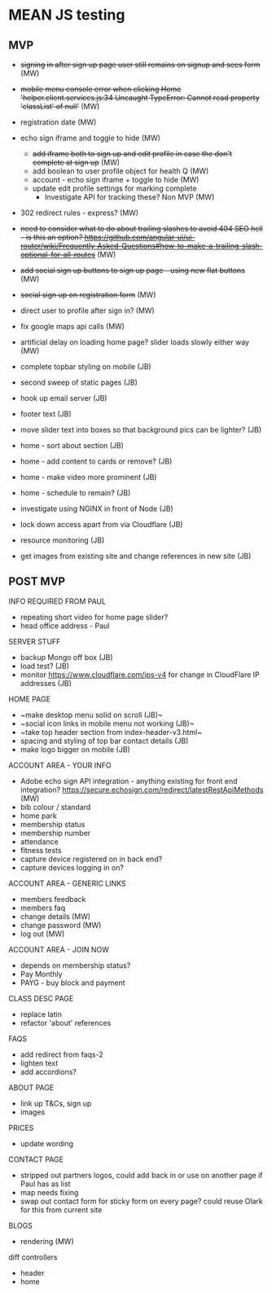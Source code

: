 # MEAN JS testing
## MVP
- ~~signing in after sign up page user still remains on signup and sees form~~ (MW)
- ~~mobile menu console error when clicking Home 'helper.client.services.js:34 Uncaught TypeError: Cannot read property 'classList' of null'~~ (MW)
- registration date (MW)
- echo sign iframe and toggle to hide (MW)
    * ~~add iframe both to sign up and edit profile in case the don't complete at sign up~~ (MW)
    * add boolean to user profile object for health Q (MW)
    * account - echo sign iframe + toggle to hide (MW)
    * update edit profile settings for marking complete
        * Investigate API for tracking these? Non MVP (MW)
- 302 redirect rules - express? (MW)
- ~~need to consider what to do about trailing slashes to avoid 404 SEO hell - is this an option? https://github.com/angular-ui/ui-router/wiki/Frequently-Asked-Questions#how-to-make-a-trailing-slash-optional-for-all-routes~~ (MW)
- ~~add social sign up buttons to sign up page - using new flat buttons~~ (MW)
- ~~social sign up on registration form~~ (MW)
- direct user to profile after sign in? (MW)
- fix google maps api calls (MW)
- artificial delay on loading home page? slider loads slowly either way (MW)

- complete topbar styling on mobile (JB)
- second sweep of static pages (JB)
- hook up email server (JB)
- footer text (JB)
- move slider text into boxes so that background pics can be lighter? (JB)
- home - sort about section (JB)
- home - add content to cards or remove? (JB)
- home - make video more prominent (JB)
- home - schedule to remain? (JB)
- investigate using NGINX in front of Node (JB)
- lock down access apart from via Cloudflare (JB)
- resource monitoring (JB)
- get images from existing site and change references in new site (JB)


## POST MVP
INFO REQUIRED FROM PAUL
- repeating short video for home page slider?
- head office address - Paul

SERVER STUFF
- backup Mongo off box (JB)
- load test? (JB)
- monitor https://www.cloudflare.com/ips-v4 for change in CloudFlare IP addresses (JB)

HOME PAGE
- ~make desktop menu solid on scroll (JB)~
- ~social icon links in mobile menu not working (JB)~
- ~take top header section from index-header-v3.html~
- spacing and styling of top bar contact details (JB)
- make logo bigger on mobile (JB)

ACCOUNT AREA - YOUR INFO
- Adobe echo sign API integration - anything existing for front end integration? https://secure.echosign.com/redirect/latestRestApiMethods (MW)
- bib colour / standard
- home park
- membership status
- membership number
- attendance
- fitness tests
- capture device registered on in back end?
- capture devices logging in on?

ACCOUNT AREA - GENERIC LINKS
- members feedback
- members faq
- change details (MW)
- change password (MW)
- log out (MW)

ACCOUNT AREA - JOIN NOW
- depends on membership status?
- Pay Monthly
- PAYG - buy block and payment

CLASS DESC PAGE
- replace latin
- refactor 'about' references

FAQS
- add redirect from faqs-2
- lighten text
- add accordions?

ABOUT PAGE
- link up T&Cs, sign up
- images

PRICES
- update wording

CONTACT PAGE
- stripped out partners logos, could add back in or use on another page if Paul has as list
- map needs fixing
- swap out contact form for sticky form on every page? could reuse Olark for this from current site

BLOGS
- rendering (MW)

diff controllers
- header
- home
